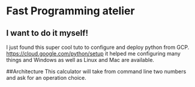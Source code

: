 # Fast Programming atelier
## I want to do it myself!
I just found this super cool tuto to configure and deploy python
from GCP. https://cloud.google.com/python/setup it helped me
configuring many things and Windows as well as Linux and Mac are
available.

##Architecture
This calculator will take from command line two numbers and ask
for an operation choice.

